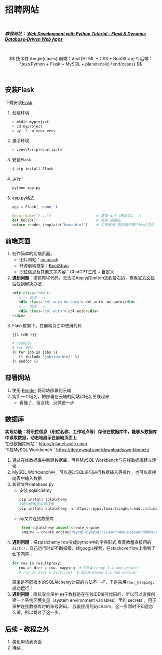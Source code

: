 # 招聘网站

<br>

***教程地址： [Web Development with Python Tutorial – Flask & Dynamic Database-Driven Web Apps](https://www.youtube.com/watch?v=yBDHkveJUf4&t=2217s)***

<br>

$$ 
   技术栈
   \begin{cases}
      前端：\text{HTML + CSS + BootStrap} \\
      后端：\text{Python + Flask + MySQL + planetscale}
   \end{cases}
$$

<br>

## 安装Flask
下载安装[Flask](https://flask.palletsprojects.com/en/2.2.x/installation/)
1. 创建环境
    ```python
    > mkdir myproject
    > cd myproject
    > py -3 -m venv venv
    ```
2. 激活环境
   ```python
   > venv\Scripts\activate
   ```
3. 安装Flask
   ```python
   $ pip install Flask
   ```
4. 运行：
   ```python
   python app.py
   ```
5. app<span>.py格式
   ```python
   app = Flask(__name__)

   @app.route("/...")                     # 路径 url（网站名/...）
   def hello():                           # 名称 函数名
   return render_template("home.html")    # 页面展示 选择展示哪个html文件
   ```

## 前端页面
   1. 制作简单的前端页面。
      - 图片网站：[unsplash](https://unsplash.com/)
      - 开源前端框架：[BootStrap](https://getbootstrap.com/docs/5.2/getting-started/introduction/)
      - 职位信息及其他文字内容：ChatGPT生成 + 自定义
   2. **遇到问题**：按照教程代码，无法把Apply的button放到最右边，查看[官方文档](https://getbootstrap.com/docs/5.3/layout/columns/#how-they-work)后找到解决办法
      ```html
      <div class="row">
         <!-- 左边 -->
         <div class="col-auto me-auto">.col-auto .me-auto</div>
         <!-- 右边 -->
         <div class="col-auto">.col-auto</div>
      </div>
      ```
   3. Flask框架下，在前端页面中使用代码
      ```python
      {{% 代码 %}}

      # Example
      # for 语句
      {% for job in jobs %}
         {% include 'jobitem.html' %}
      {% endfor %}
      ```
## 部署网站
   1. 使用 [Render](https://render.com/) 将网站部署到云端
   2. 购买一个域名，把部署在云端的网站和域名关联起来
      - 看懂了，但没钱，没做这一步
## 数据库
<b>实现功能：将职位信息（职位名称、工作地点等）存储在数据库中，能够从数据库中读取数据，动态地展示在前端页面上</b>
<br>在线数据库网站：https://planetscale.com/
<br>下载MySQL Workbench：https://dev.mysql.com/downloads/workbench/
1. 通过在线数据库中新建数据库，再将MySQL Workbench与在线数据库建立连接
2. MySQL Workbench中，可以通过SQL语句进行数据插入等操作，也可以直接向表中输入数据
3. 新建文件database.py
   - 安装 sqlalchemy 
     ```python
     pip install sqlalchemy 
     #建议使用清华源镜像
     pip install sqlalchemy -i https://pypi.tuna.tsinghua.edu.cn/simple 
     ```
   - py文件连接数据库
     ```python
      from sqlalchemy import create_engine
      engine = create_engine("mysql+pymysql://username:password@host/database?charset=utf8mb4")
     ```
4. **遇到问题**：把sqlalchemy row变成python中的字典形式
   看着教程直接用的```dict()```，自己运行时却不断报错，经google搜索，在stackoverflow上看到了如下回答：
   ```python
   for row in resultproxy:
      row_as_dict = row._mapping  # SQLAlchemy 1.4 and greater
      # row_as_dict = dict(row)  # SQLAlchemy 1.3 and earlier
   ```
   原来是不同版本的SQLAlchemy对应的方法不一样，于是采用```row._mapping```，成功运行！
5. **遇到问题**：隐私安全保护
   由于教程是在在线IDE编写代码的，所以可以直接创建一个系统环境变量（system environment variables）里的 secrets ，用于保护连接数据库时的账号密码。
   我直接用的pycharm，这一步暂时不知道怎么做，所以跳过了这一步。
## 后续 - 教程之外
1. 美化申请表页面
2. 待续...
